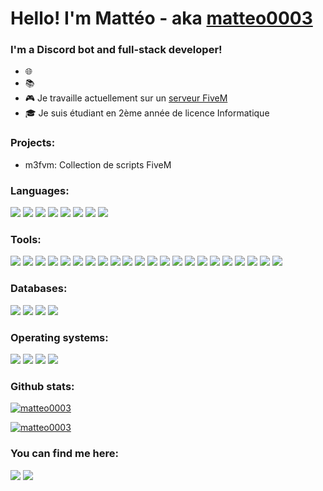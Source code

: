 # Hello! I'm Mattéo - aka [matteo0003](https://discord.com/users/775654147763601408)

### I'm a Discord bot and full-stack developer!
- 🌐 
- 📚 
- 🎮 Je travaille actuellement sur un [serveur FiveM](https://cfx.re/join/p9ge4y)
- 🎓 Je suis étudiant en 2ème année de licence Informatique

### Projects:
- m3fvm: Collection de scripts FiveM

### Languages:
<a href="https://developer.mozilla.org/fr/docs/Web/CSS" target="_blank"><img src="https://img.shields.io/badge/CSS3-1572B6?style=for-the-badge&logo=css3&logoColor=white" /></a>
<a href="https://developer.mozilla.org/fr/docs/Web/HTML" target="_blank"><img src="https://img.shields.io/badge/HTML5-E34F26?style=for-the-badge&logo=html5&logoColor=white" /></a>
<a href="https://developer.mozilla.org/fr/docs/Web/JavaScript" target="_blank"><img src="https://img.shields.io/badge/JavaScript-323330?style=for-the-badge&logo=javascript&logoColor=F7DF1E" /></a>
<a href="https://www.json.org/json-fr.html" target="_blank"><img src="https://img.shields.io/badge/json-5E5C5C?style=for-the-badge&logo=json&logoColor=white" /></a>
<a href="https://www.latex-project.org" target="_blank"><img src="https://img.shields.io/badge/latex-377e7f?style=for-the-badge&logo=latex&logoColor=latex" /></a>
<a href="https://www.lua.org" target="_blank"><img src="https://img.shields.io/badge/Lua-2C2D72?style=for-the-badge&logo=lua&logoColor=white" /></a>
<a href="https://www.python.org" target="_blank"><img src="https://img.shields.io/badge/Python-FFD43B?style=for-the-badge&logo=python&logoColor=blue" /></a>
<a href="https://www.typescriptlang.org/fr" target="_blank"><img src="https://img.shields.io/badge/TypeScript-007ACC?style=for-the-badge&logo=typescript&logoColor=white" /></a>

### Tools:
<a href="https://axios-http.com/fr" target="_blank"><img src="https://img.shields.io/badge/axios-671ddf?&style=for-the-badge&logo=axios&logoColor=white" /></a>
<a href="https://www.chakra-ui.com" target="_blank"><img src="https://img.shields.io/badge/Chakra--UI-319795?style=for-the-badge&logo=chakra-ui&logoColor=white" /></a>
<a href="https://www.electronjs.org" target="_blank"><img src="https://img.shields.io/badge/Electron-2B2E3A?style=for-the-badge&logo=electron&logoColor=9FEAF9" /></a>
<a href="https://expressjs.com/fr" target="_blank"><img src="https://img.shields.io/badge/Express%20js-000000?style=for-the-badge&logo=express&logoColor=white" /></a>
<a href="https://fontawesome.com" target="_blank"><img src="https://img.shields.io/badge/Font_Awesome-339AF0?style=for-the-badge&logo=fontawesome&logoColor=white" /></a>
<a href="https://godotengine.org" target="_blank"><img src="https://img.shields.io/badge/Godot-478CBF?style=for-the-badge&logo=GodotEngine&logoColor=white" /></a>
<a href="https://www.markdownguide.org" target="_blank"><img src="https://img.shields.io/badge/Markdown-000000?style=for-the-badge&logo=markdown&logoColor=white" /></a>
<a href="https://nextjs.org" target="_blank"><img src="https://img.shields.io/badge/next%20js-000000?style=for-the-badge&logo=nextdotjs&logoColor=white" /></a>
<a href="https://nodejs.org/fr" target="_blank"><img src="https://img.shields.io/badge/Node%20js-339933?style=for-the-badge&logo=nodedotjs&logoColor=white" /></a>
<a href="https://www.npmjs.com" target="_blank"><img src="https://img.shields.io/badge/npm-CB3837?style=for-the-badge&logo=npm&logoColor=white" /></a>
<a href="https://react.dev" target="_blank"><img src="https://img.shields.io/badge/React-20232A?style=for-the-badge&logo=react&logoColor=61DAFB" /></a>
<a href="https://pptr.dev" target="_blank"><img src="https://img.shields.io/badge/Puppeteer-40B5A4?style=for-the-badge&logo=Puppeteer&logoColor=white" /></a>
<a href="https://ui.shadcn.com" target="_blank"><img src="https://img.shields.io/badge/shadcn%2Fui-000000?style=for-the-badge&logo=shadcnui&logoColor=white" /></a>
<a href="https://socket.io" target="_blank"><img src="https://img.shields.io/badge/Socket.io-010101?&style=for-the-badge&logo=Socket.io&logoColor=white" /></a>
<a href="https://tailwindcss.com" target="_blank"><img src="https://img.shields.io/badge/Tailwind_CSS-38B2AC?style=for-the-badge&logo=tailwind-css&logoColor=white" /></a>
<a href="https://threejs.org" target="_blank"><img src="https://img.shields.io/badge/ThreeJs-black?style=for-the-badge&logo=three.js&logoColor=white" /></a>
<a href="https://typestrong.org/ts-node" target="_blank"><img src="https://img.shields.io/badge/ts--node-3178C6?style=for-the-badge&logo=ts-node&logoColor=white" /></a>
<a href="https://classic.yarnpkg.com/lang/en" target="_blank"><img src="https://img.shields.io/badge/Yarn-2C8EBB?style=for-the-badge&logo=yarn&logoColor=white" /></a>
<a href="https://www.prisma.io" target="_blank"><img src="https://img.shields.io/badge/Prisma-3982CE?style=for-the-badge&logo=Prisma&logoColor=white" /></a>
<a href="https://eslint.org" target="_blank"><img src="https://img.shields.io/badge/eslint-3A33D1?style=for-the-badge&logo=eslint&logoColor=white" /></a>
<a href="https://prettier.io" target="_blank"><img src="https://img.shields.io/badge/prettier-1A2C34?style=for-the-badge&logo=prettier&logoColor=F7BA3E" /></a>
<a href="https://zod.dev" target="_blank"><img src="https://img.shields.io/badge/Zod-000000?style=for-the-badge&logo=zod&logoColor=3068B7" /></a>

### Databases:
<a href="https://www.mongodb.com/fr-fr" target="_blank"><img src="https://img.shields.io/badge/MongoDB-4EA94B?style=for-the-badge&logo=mongodb&logoColor=white" /></a>
<a href="https://www.mysql.com/fr" target="_blank"><img src="https://img.shields.io/badge/MySQL-005C84?style=for-the-badge&logo=mysql&logoColor=white" /></a>
<a href="https://www.sqlite.org" target="_blank"><img src="https://img.shields.io/badge/Sqlite-003B57?style=for-the-badge&logo=sqlite&logoColor=white" /></a>
<a href="https://www.postgresql.org" target="_blank"><img src="https://img.shields.io/badge/PostgreSQL-316192?style=for-the-badge&logo=postgresql&logoColor=white" /></a>

### Operating systems:
<a href="https://www.linux.org" target="_blank"><img src="https://img.shields.io/badge/Linux-FCC624?style=for-the-badge&logo=linux&logoColor=black" /></a>
<a href="https://www.apple.com/fr/macos" target="_blank"><img src="https://img.shields.io/badge/mac%20os-000000?style=for-the-badge&logo=apple&logoColor=white" /></a>
<a href="https://ubuntu.com" target="_blank"><img src="https://img.shields.io/badge/Ubuntu-E95420?style=for-the-badge&logo=ubuntu&logoColor=white" /></a>
<a href="https://www.microsoft.com/fr-fr/software-download/windows10%20" target="_blank"><img src="https://img.shields.io/badge/Windows-0078D6?style=for-the-badge&logo=windows&logoColor=white" /></a>

### Github stats:
[![matteo0003](https://github-readme-stats-git-masterrstaa-rickstaa.vercel.app/api/top-langs/?username=matteo0003&theme=transparent&locale=fr)]()

[![matteo0003](https://github-readme-stats.vercel.app/api?username=matteo0003&show_icons=true&theme=transparent&locale=fr)]()

### You can find me here:
<a href="https://discord.gg/fbnJuTC8" target="_blank"><img src="https://img.shields.io/badge/Discord-7289DA?style=for-the-badge&logo=discord&logoColor=white" /></a>
<a href="mailto:matteo.angoin@icloud.com"><img src="https://img.shields.io/badge/Gmail-D14836?style=for-the-badge&logo=gmail&logoColor=white" /></a>
